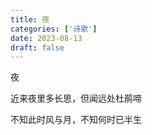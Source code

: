 ```yaml
---
title: 夜
categories: ['诗歌']
date: 2023-08-13
draft: false
---
```


夜

近来夜里多长思，但闻远处杜鹃啼

不知此时风与月，不知何时已半生